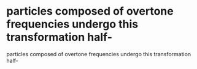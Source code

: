 # particles composed of overtone frequencies undergo this transformation half-

particles composed of overtone frequencies undergo this transformation half-